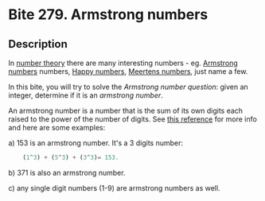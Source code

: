 # Bite 279. Armstrong numbers

## Description

In [number theory](https://en.wikipedia.org/wiki/Number_theory) there are many interesting numbers - eg. [Armstrong numbers](https://en.wikipedia.org/wiki/Narcissistic_number) numbers, [Happy numbers](https://en.wikipedia.org/wiki/Happy_number), [Meertens numbers](https://en.wikipedia.org/wiki/Meertens_number), just name a few.

In this bite, you will try to solve the _Armstrong number question_: given an integer, determine if it is an _armstrong number_.

An armstrong number is a number that is the sum of its own digits each raised to the power of the number of digits. See [this reference](https://en.wikipedia.org/wiki/Narcissistic_number) for more info and here are some examples:

a) 153 is an armstrong number. It's a 3 digits number:

```python
    (1^3) + (5^3) + (3^3)= 153.
```

b) 371 is also an armstrong number.

c) any single digit numbers (1-9) are armstrong numbers as well.

